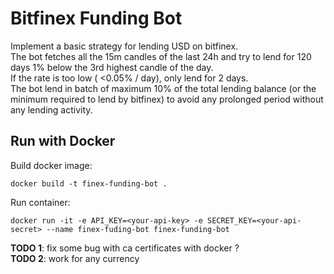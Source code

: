 # Bitfinex Funding Bot

Implement a basic strategy for lending USD on bitfinex.  
The bot fetches all the 15m candles of the last 24h and try to lend for 120 days 1% below the 3rd highest candle of the day.  
If the rate is too low ( <0.05% / day), only lend for 2 days.  
The bot lend in batch of maximum 10% of the total lending balance (or the minimum required to lend by bitfinex) to avoid any prolonged period without any lending activity.

## Run with Docker

Build docker image:

`docker build -t finex-funding-bot .`

Run container:

`docker run -it -e API_KEY=<your-api-key> -e SECRET_KEY=<your-api-secret> --name finex-fuding-bot finex-funding-bot`

**TODO 1**: fix some bug with ca certificates with docker ?   
**TODO 2**: work for any currency